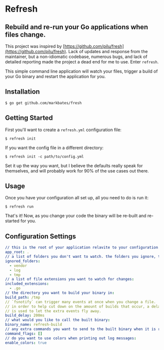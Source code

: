 # Refresh

## Rebuild and re-run your Go applications when files change.

This project was inspired by [https://github.com/pilu/fresh](https://github.com/pilu/fresh). Lack of updates and response from the maintainer, but a non-idiomatic codebase, numerous bugs, and lack of detailed reporting made the project a dead end for me to use. Enter `refresh`.

This simple command line application will watch your files, trigger a build of your Go binary and restart the application for you.

## Installation

```
$ go get github.com/markbates/fresh
```

## Getting Started

First you'll want to create a `refresh.yml` configuration file:

```
$ refresh init
```

If you want the config file in a different directory:

```
$ refresh init -c path/to/config.yml
```

Set it up the way you want, but I believe the defaults really speak for themselves, and will probably work for 90% of the use cases out there.

## Usage

Once you have your configuration all set up, all you need to do is run it:

```
$ refresh run
```

That's it! Now, as you change your code the binary will be re-built and re-started for you.

## Configuration Settings

```yml
// this is the root of your application relavite to your configuration file:
app_root: .
// a list of folders you don't want to watch. the folders you ignore, the faster things will be:
ignored_folders:
  - vendor
  - log
  - tmp
// a list of file extensions you want to watch for changes:
included_extensions:
  - .go
// the directory you want to build your binary in:
build_path: /tmp
// `fsnotify` can trigger many events at once when you change a file.
// in order to help cut down on the amount of builds that occur, a delay
// is used to let the extra events fly away.
build_delay: 200ms
// what would you like to call the built binary:
binary_name: refresh-build
// any extra commands you want to send to the built binary when it is run:
command_flags: []
// do you want to use colors when printing out log messages:
enable_colors: true
```
